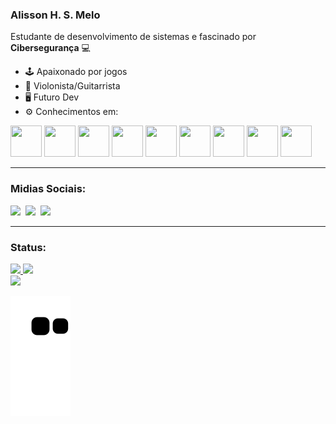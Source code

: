 ### Alisson H. S. Melo  

Estudante de desenvolvimento de sistemas e fascinado por **Cibersegurança** 💻

- 🕹 Apaixonado por jogos
- 🎸 Violonista/Guitarrista
- 🖥 Futuro Dev
- ⚙ Conhecimentos em: 
<div style="display: inline">
  <img width="50" height="50" src="https://cdn.jsdelivr.net/gh/devicons/devicon/icons/arduino/arduino-original-wordmark.svg" />
  <img width="50" height="50" src="https://cdn.jsdelivr.net/gh/devicons/devicon/icons/c/c-original.svg" />  
  <img width="50" height="50" src="https://cdn.jsdelivr.net/gh/devicons/devicon/icons/cplusplus/cplusplus-original.svg" />
  <img width="50" height="50" src="https://cdn.jsdelivr.net/gh/devicons/devicon/icons/css3/css3-original.svg" />
  <img width="50" height="50" src="https://cdn.jsdelivr.net/gh/devicons/devicon/icons/html5/html5-original.svg" />
  <img width="50" height="50" src="https://cdn.jsdelivr.net/gh/devicons/devicon/icons/javascript/javascript-original.svg" />
  <img width="50" height="50" src="https://cdn.jsdelivr.net/gh/devicons/devicon/icons/php/php-original.svg" />
  <img width="50" height="50" src="https://cdn.jsdelivr.net/gh/devicons/devicon/icons/mysql/mysql-original-wordmark.svg" />
  <img width="50" height="50" src="https://cdn.jsdelivr.net/gh/devicons/devicon/icons/python/python-original.svg" />
</div>
<hr>
<div>
<h3>Midias Sociais:</h3>
<a href="https://www.linkedin.com/in/alissonhsmelo"><img src="https://img.shields.io/badge/linkedin-%230077B5.svg?style=for-the-badge&logo=linkedin&logoColor=white"></a>&nbsp
<a href="https://www.instagram.com/alisson.hsm/"><img src="https://img.shields.io/badge/Instagram-%23E4405F.svg?style=for-the-badge&logo=Instagram&logoColor=white"></a>&nbsp
<a href="https://steamcommunity.com/profiles/76561198326432091/"><img src="https://img.shields.io/badge/steam-%23000000.svg?style=for-the-badge&logo=steam&logoColor=white"></a>
</div>
<hr>
<div>
<h3>Status:</h3>
<a href="https://github.com/Almelo134">
<img height="180em" src="https://github-readme-stats.vercel.app/api/top-langs/?username=Almelo134&layout=compact&langs_count=7&theme=radical"/>
<img height="180em" src="https://github-readme-stats.vercel.app/api?username=Almelo134&show_icons=true&theme=radical&include_all_commits=true&count_private=false"/>
</div>
<img height="180em" src='https://github-readme-stats.vercel.app/api?username=Almelo134'/>
  
![snake gif](https://github.com/Almelo134/Almelo134/blob/output/github-contribution-grid-snake.svg)
